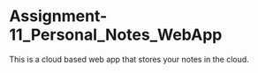 # Assignment-11_Personal_Notes_WebApp
This is a cloud based web app that stores your notes in the cloud.
